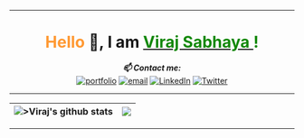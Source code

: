 
---

<!-- HEADER  -->
<div align="center">

# <span style="color:#ff9933">Hello</span> 👋, I am <span style="color:#138808">[<span style="color:#138808">Viraj Sabhaya </span>](https://virajsabhaya23.github.io/)!</span>

</div>

<div align="center">
<i><b>📫 Contact me: </i></b><br>
<a target="_blank" href="https://virajsabhaya23.github.io/"><img src="https://img.shields.io/badge/-Portfolio-blueviolet" alt="portfolio"></a>
<a target="_blank" href="mailto:virajvipinbhai.sabhaya@mavs.uta.edu"><img src="https://img.shields.io/badge/-EmailMe-brown" alt="email"></a>
<a target="_blank" href="https://www.linkedin.com/in/vsabhaya23/" target="_blank"><img src="https://img.shields.io/badge/LinkedIn-%230077B5.svg?&style=flat-square&logo=linkedin&logoColor=white" alt="LinkedIn"></a>
<a target="_blank" href="https://twitter.com/sabhaya_viraj" target="_blank"><img src="https://img.shields.io/badge/Twitter-%231DA1F2.svg?&style=flat-square&logo=twitter&logoColor=white" alt="Twitter"></a>
<!-- <a href="https://open.spotify.com/user/fa2e5kwv2coycmzwww59ok1ex" target="_blank"><img src="https://img.shields.io/badge/Spotify-%231ED760.svg?&style=flat-square&logo=spotify&logoColor=white" alt="Spotify"></a> -->
</div>

---

<!-- GITHUB STATUS -->

| <img align="center" src="https://github-readme-stats.vercel.app/api?username=virajsabhaya23&show_icons=true&locale=en&count_private=true&layout=compact&hide_border=true&bg_color=0D1117&theme=midnight-purple" alt=">Viraj's github stats" />| <img align="center" src="https://github-readme-stats.vercel.app/api/top-langs/?username=virajsabhaya23&langs_count=8&count_private=true&layout=compact&hide_border=true&bg_color=0D1117&theme=midnight-purple" /> |
| ------------- | ------------- |

---
